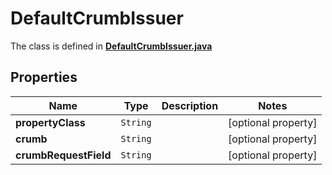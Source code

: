 

# DefaultCrumbIssuer

The class is defined in **[DefaultCrumbIssuer.java](../../src/main/java/org/openapitools/model/DefaultCrumbIssuer.java)**

## Properties

Name | Type | Description | Notes
------------ | ------------- | ------------- | -------------
**propertyClass** | `String` |  |  [optional property]
**crumb** | `String` |  |  [optional property]
**crumbRequestField** | `String` |  |  [optional property]





